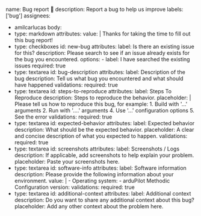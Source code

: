 name: Bug report 🐛
description: Report a bug to help us improve
labels: ['bug']
assignees:
  - amilcarlucas
body:
  - type: markdown
    attributes:
      value: |
        Thanks for taking the time to fill out this bug report!
  - type: checkboxes
    id: new-bug
    attributes:
      label: Is there an existing issue for this?
      description: Please search to see if an issue already exists for the bug you encountered.
      options:
        - label: I have searched the existing issues
          required: true
  - type: textarea
    id: bug-description
    attributes:
      label: Description of the bug
      description: Tell us what bug you encountered and what should have happened
    validations:
      required: true
  - type: textarea
    id: steps-to-reproduce
    attributes:
      label: Steps To Reproduce
      description: Steps to reproduce the behavior.
      placeholder: |
        Please tell us how to reproduce this bug, for example:
        1. Build with '...' arguments
        2. Run with '....' arguments
        4. Use '...' configuration options
        5. See the error
    validations:
      required: true
  - type: textarea
    id: expected-behavior
    attributes:
      label: Expected behavior
      description: What should be the expected behavior.
      placeholder: A clear and concise description of what you expected to happen.
    validations:
      required: true
  - type: textarea
    id: screenshots
    attributes:
      label: Screenshots / Logs
      description: If applicable, add screenshots to help explain your problem.
      placeholder: Paste your screenshots here.
  - type: textarea
    id: software-info
    attributes:
      label: Software information
      description: Please provide the following information about your environment.
      value: |
        - Operating system:
        - arduPilot Methodic Configuration version:
    validations:
      required: true
  - type: textarea
    id: additional-context
    attributes:
      label: Additional context
      description: Do you want to share any additional context about this bug?
      placeholder: Add any other context about the problem here.
